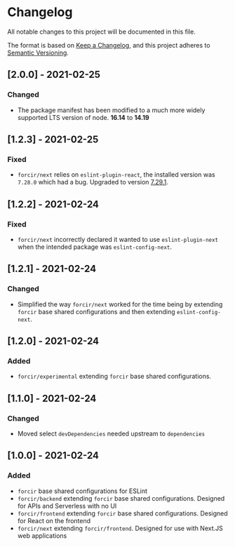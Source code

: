 # Changelog

All notable changes to this project will be documented in this file.

The format is based on [Keep a Changelog](https://keepachangelog.com/en/1.0.0/),
and this project adheres to [Semantic Versioning](https://semver.org/spec/v2.0.0.html).

## [2.0.0] - 2021-02-25

### Changed

- The package manifest has been modified to a much more widely supported LTS version of node. **16.14** to **14.19**

## [1.2.3] - 2021-02-25

### Fixed

- `forcir/next` relies on `eslint-plugin-react`, the installed version was `7.28.0` which had a bug. Upgraded to version [7.29.1](https://github.com/yannickcr/eslint-plugin-react/releases/tag/v7.29.1).

## [1.2.2] - 2021-02-24

### Fixed

- `forcir/next` incorrectly declared it wanted to use `eslint-plugin-next` when the intended package was `eslint-config-next`.

## [1.2.1] - 2021-02-24

### Changed

- Simplified the way `forcir/next` worked for the time being by extending `forcir` base shared configurations and then extending `eslint-config-next`.

## [1.2.0] - 2021-02-24

### Added

- `forcir/experimental` extending `forcir` base shared configurations.

## [1.1.0] - 2021-02-24

### Changed

- Moved select `devDependencies` needed upstream to `dependencies`

## [1.0.0] - 2021-02-24

### Added

- `forcir` base shared configurations for ESLint
- `forcir/backend` extending `forcir` base shared configurations. Designed for APIs and Serverless with no UI
- `forcir/frontend` extending `forcir` base shared configurations. Designed for React on the frontend
- `forcir/next` extending `forcir/frontend`. Designed for use with Next.JS web applications
